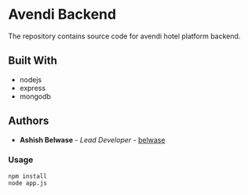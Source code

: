 # Avendi Backend

The repository contains source code for avendi hotel platform backend.


## Built With

* nodejs
* express
* mongodb

## Authors

* **Ashish Belwase** - *Lead Developer* - [belwase](https://github.com/belwase)


### Usage

```
npm install
node app.js
```

